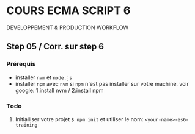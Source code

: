 <!--
@Author: Nicolas Fazio <webmaster-fazio>
@Date:   01-09-2016
@Email:  contact@nicolasfazio.ch
@Last modified by:   webmaster-fazio
<<<<<<< HEAD
@Last modified time: 02-09-2016
=======
@Last modified time: 15-09-2016
>>>>>>> upstream/step5
-->

# COURS ECMA SCRIPT 6
  DEVELOPPEMENT &amp; PRODUCTION WORKFLOW


## Step 05 / Corr. sur step 6

### Prérequis

  - installer `nvm` et `node.js`
  - installer `npm` avec `nvm` si `npm` n'est pas installer sur votre machine.
    voir google: 1:install nvm / 2:install npm

### Todo
  1. Initialliser votre projet `$ npm init` et utiliser le nom: `<your-name>-es6-training`
